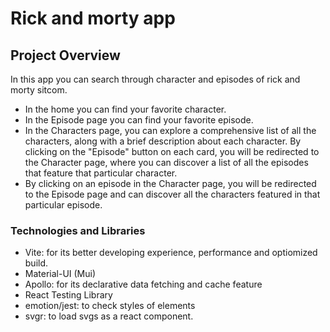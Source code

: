 # Rick and morty app

## Project Overview

In this app you can search through character and episodes of rick and morty sitcom.

- In the home you can find your favorite character.
- In the Episode page you can find your favorite episode.
- In the Characters page, you can explore a comprehensive list of all the characters, along with a brief description about each character. By clicking on the "Episode" button on each card, you will be redirected to the Character page, where you can discover a list of all the episodes that feature that particular character.
- By clicking on an episode in the Character page, you will be redirected to the Episode page and can discover all the characters featured in that particular episode.

### Technologies and Libraries

- Vite: for its better developing experience, performance and optiomized build.
- Material-UI (Mui)
- Apollo: for its declarative data fetching and cache feature
- React Testing Library
- emotion/jest: to check styles of elements
- svgr: to load svgs as a react component.
